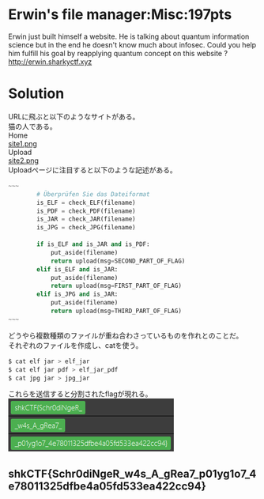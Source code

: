 # Erwin's file manager:Misc:197pts
Erwin just built himself a website. He is talking about quantum information science but in the end he doesn't know much about infosec. Could you help him fulfill his goal by reapplying quantum concept on this website ?  
http://erwin.sharkyctf.xyz  


# Solution
URLに飛ぶと以下のようなサイトがある。  
猫の人である。  
Home  
[site1.png](site/site1.png)  
Upload  
[site2.png](site/site2.png)  
Uploadページに注目すると以下のような記述がある。
```python
~~~
		# Überprüfen Sie das Dateiformat
		is_ELF = check_ELF(filename)
		is_PDF = check_PDF(filename)
		is_JAR = check_JAR(filename)
		is_JPG = check_JPG(filename)

		if is_ELF and is_JAR and is_PDF:
			put_aside(filename)
			return upload(msg=SECOND_PART_OF_FLAG)
		elif is_ELF and is_JAR:
			put_aside(filename)
			return upload(msg=FIRST_PART_OF_FLAG)
		elif is_JPG and is_JAR:
			put_aside(filename)
			return upload(msg=THIRD_PART_OF_FLAG)
~~~
```
どうやら複数種類のファイルが重ね合わさっているものを作れとのことだ。  
それぞれのファイルを作成し、catを使う。  
```bash
$ cat elf jar > elf_jar
$ cat elf jar pdf > elf_jar_pdf
$ cat jpg jar > jpg_jar
```
これらを送信すると分割されたflagが現れる。  
![flag.png](site/flag.png)  

## shkCTF{Schr0diNgeR_w4s_A_gRea7_p01yg1o7_4e78011325dfbe4a05fd533ea422cc94}